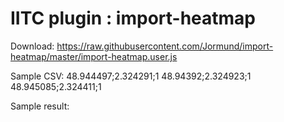 # IITC plugin : import-heatmap
Download: https://raw.githubusercontent.com/Jormund/import-heatmap/master/import-heatmap.user.js

Sample CSV:
48.944497;2.324291;1
48.94392;2.324923;1
48.945085;2.324411;1

Sample result:
